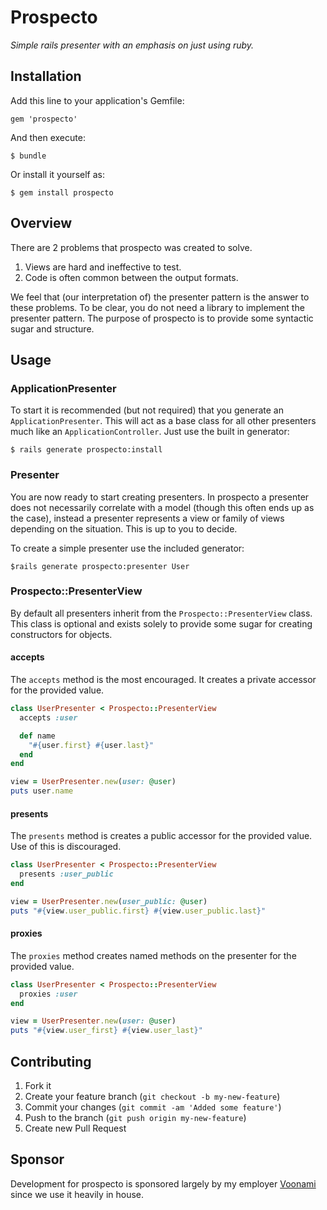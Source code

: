 # Prospecto

*Simple rails presenter with an emphasis on just using ruby.*

## Installation

Add this line to your application's Gemfile:

    gem 'prospecto'

And then execute:

    $ bundle

Or install it yourself as:

    $ gem install prospecto

## Overview

There are 2 problems that prospecto was created to solve.

1. Views are hard and ineffective to test.
2. Code is often common between the output formats.

We feel that (our interpretation of) the presenter pattern is the answer to these problems. To be clear, you
do not need a library to implement the presenter pattern.  The purpose of prospecto is to provide some syntactic
sugar and structure.

## Usage

### ApplicationPresenter

To start it is recommended (but not required) that you generate an `ApplicationPresenter`.  This will act
as a base class for all other presenters much like an `ApplicationController`.  Just use the built in
generator:

    $ rails generate prospecto:install

### Presenter

You are now ready to start creating presenters.  In prospecto a presenter does not necessarily correlate with
a model (though this often ends up as the case), instead a presenter represents a view or family of views
depending on the situation.  This is up to you to decide.

To create a simple presenter use the included generator:

    $rails generate prospecto:presenter User

### Prospecto::PresenterView

By default all presenters inherit from the `Prospecto::PresenterView` class.  This class is optional and exists
solely to provide some sugar for creating constructors for objects.

#### accepts

The `accepts` method is the most encouraged.  It creates a private accessor for
the provided value.

``` ruby
class UserPresenter < Prospecto::PresenterView
  accepts :user

  def name
    "#{user.first} #{user.last}"
  end
end

view = UserPresenter.new(user: @user)
puts user.name
```

#### presents

The `presents` method is creates a public accessor for the provided value.  Use
of this is discouraged.

``` ruby
class UserPresenter < Prospecto::PresenterView
  presents :user_public
end

view = UserPresenter.new(user_public: @user)
puts "#{view.user_public.first} #{view.user_public.last}"
```

#### proxies

The `proxies` method creates named methods on the presenter for the provided value.

``` ruby
class UserPresenter < Prospecto::PresenterView
  proxies :user
end

view = UserPresenter.new(user: @user)
puts "#{view.user_first} #{view.user_last}"
```

## Contributing

1. Fork it
2. Create your feature branch (`git checkout -b my-new-feature`)
3. Commit your changes (`git commit -am 'Added some feature'`)
4. Push to the branch (`git push origin my-new-feature`)
5. Create new Pull Request

## Sponsor

Development for prospecto is sponsored largely by my employer [Voonami](http://www.voonami.com)
since we use it heavily in house.